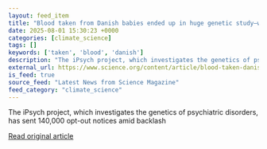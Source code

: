 ```yaml
---
layout: feed_item
title: "Blood taken from Danish babies ended up in huge genetic study—without consent"
date: 2025-08-01 15:30:23 +0000
categories: [climate_science]
tags: []
keywords: ['taken', 'blood', 'danish']
description: "The iPsych project, which investigates the genetics of psychiatric disorders, has sent 140,000 opt-out notices amid backlash"
external_url: https://www.science.org/content/article/blood-taken-danish-babies-ended-huge-genetic-study-without-consent
is_feed: true
source_feed: "Latest News from Science Magazine"
feed_category: "climate_science"
---
```


The iPsych project, which investigates the genetics of psychiatric disorders, has sent 140,000 opt-out notices amid backlash

[Read original article](https://www.science.org/content/article/blood-taken-danish-babies-ended-huge-genetic-study-without-consent)
